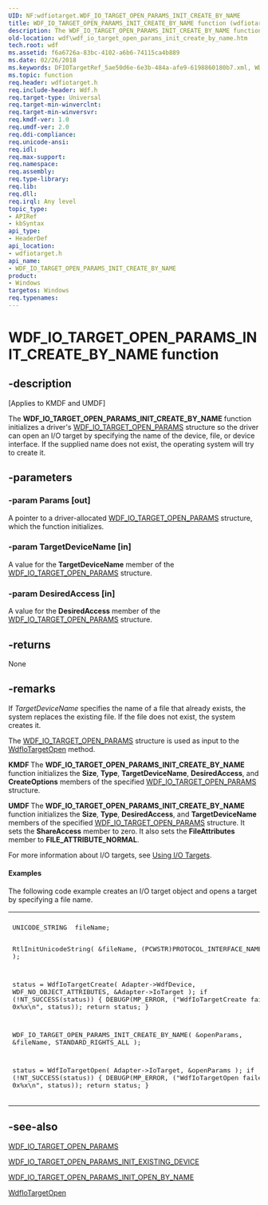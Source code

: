 ```yaml
---
UID: NF:wdfiotarget.WDF_IO_TARGET_OPEN_PARAMS_INIT_CREATE_BY_NAME
title: WDF_IO_TARGET_OPEN_PARAMS_INIT_CREATE_BY_NAME function (wdfiotarget.h)
description: The WDF_IO_TARGET_OPEN_PARAMS_INIT_CREATE_BY_NAME function initializes a driver's WDF_IO_TARGET_OPEN_PARAMS structure so the driver can open an I/O target by specifying the name of the device, file, or device interface.
old-location: wdf\wdf_io_target_open_params_init_create_by_name.htm
tech.root: wdf
ms.assetid: f6a6726a-83bc-4102-a6b6-74115ca4b889
ms.date: 02/26/2018
ms.keywords: DFIOTargetRef_5ae50d6e-6e3b-484a-afe9-6198860180b7.xml, WDF_IO_TARGET_OPEN_PARAMS_INIT_CREATE_BY_NAME, WDF_IO_TARGET_OPEN_PARAMS_INIT_CREATE_BY_NAME function, kmdf.wdf_io_target_open_params_init_create_by_name, wdf.wdf_io_target_open_params_init_create_by_name, wdfiotarget/WDF_IO_TARGET_OPEN_PARAMS_INIT_CREATE_BY_NAME
ms.topic: function
req.header: wdfiotarget.h
req.include-header: Wdf.h
req.target-type: Universal
req.target-min-winverclnt: 
req.target-min-winversvr: 
req.kmdf-ver: 1.0
req.umdf-ver: 2.0
req.ddi-compliance: 
req.unicode-ansi: 
req.idl: 
req.max-support: 
req.namespace: 
req.assembly: 
req.type-library: 
req.lib: 
req.dll: 
req.irql: Any level
topic_type:
- APIRef
- kbSyntax
api_type:
- HeaderDef
api_location:
- wdfiotarget.h
api_name:
- WDF_IO_TARGET_OPEN_PARAMS_INIT_CREATE_BY_NAME
product:
- Windows
targetos: Windows
req.typenames: 
---
```


# WDF_IO_TARGET_OPEN_PARAMS_INIT_CREATE_BY_NAME function


## -description


<p class="CCE_Message">[Applies to KMDF and UMDF]</p>

The <b>WDF_IO_TARGET_OPEN_PARAMS_INIT_CREATE_BY_NAME</b> function initializes a driver's <a href="https://docs.microsoft.com/windows-hardware/drivers/ddi/content/wdfiotarget/ns-wdfiotarget-_wdf_io_target_open_params">WDF_IO_TARGET_OPEN_PARAMS</a> structure so the driver can open an I/O target by specifying the name of the device, file, or device interface. If the supplied name does not exist, the operating system will try to create it.


## -parameters




### -param Params [out]

A pointer to a driver-allocated <a href="https://docs.microsoft.com/windows-hardware/drivers/ddi/content/wdfiotarget/ns-wdfiotarget-_wdf_io_target_open_params">WDF_IO_TARGET_OPEN_PARAMS</a> structure, which the function initializes.


### -param TargetDeviceName [in]

A value for the <b>TargetDeviceName</b> member of the <a href="https://docs.microsoft.com/windows-hardware/drivers/ddi/content/wdfiotarget/ns-wdfiotarget-_wdf_io_target_open_params">WDF_IO_TARGET_OPEN_PARAMS</a> structure. 


### -param DesiredAccess [in]

A value for the <b>DesiredAccess</b> member of the <a href="https://docs.microsoft.com/windows-hardware/drivers/ddi/content/wdfiotarget/ns-wdfiotarget-_wdf_io_target_open_params">WDF_IO_TARGET_OPEN_PARAMS</a> structure.


## -returns



None




## -remarks



If <i>TargetDeviceName</i> specifies the name of a file that already exists, the system replaces the existing file. If the file does not exist, the system creates it.

The <a href="https://docs.microsoft.com/windows-hardware/drivers/ddi/content/wdfiotarget/ns-wdfiotarget-_wdf_io_target_open_params">WDF_IO_TARGET_OPEN_PARAMS</a> structure is used as input to the <a href="https://docs.microsoft.com/windows-hardware/drivers/ddi/content/wdfiotarget/nf-wdfiotarget-wdfiotargetopen">WdfIoTargetOpen</a> method.


<b>KMDF </b>The <b>WDF_IO_TARGET_OPEN_PARAMS_INIT_CREATE_BY_NAME</b> function initializes the <b>Size</b>, <b>Type</b>, <b>TargetDeviceName</b>, <b>DesiredAccess</b>, and <b>CreateOptions</b> members of the specified <a href="https://docs.microsoft.com/windows-hardware/drivers/ddi/content/wdfiotarget/ns-wdfiotarget-_wdf_io_target_open_params">WDF_IO_TARGET_OPEN_PARAMS</a> structure.




<b>UMDF </b>The <b>WDF_IO_TARGET_OPEN_PARAMS_INIT_CREATE_BY_NAME</b> function initializes the <b>Size</b>, <b>Type</b>, <b>DesiredAccess</b>, and <b>TargetDeviceName</b>  members of the specified <a href="https://docs.microsoft.com/windows-hardware/drivers/ddi/content/wdfiotarget/ns-wdfiotarget-_wdf_io_target_open_params">WDF_IO_TARGET_OPEN_PARAMS</a> structure. It sets the <b>ShareAccess</b> member to zero. It also sets the <b>FileAttributes</b> member to <b>FILE_ATTRIBUTE_NORMAL</b>.



For more information about I/O targets, see <a href="https://docs.microsoft.com/windows-hardware/drivers/wdf/using-i-o-targets">Using I/O Targets</a>.


#### Examples

The following code example creates an I/O target object and opens a target by specifying a file name.

<div class="code"><span codelanguage=""><table>
<tr>
<th></th>
</tr>
<tr>
<td>
<pre>UNICODE_STRING  fileName;

RtlInitUnicodeString(
                     &fileName, 
                     (PCWSTR)PROTOCOL_INTERFACE_NAME
                     );

status = WdfIoTargetCreate(
                           Adapter->WdfDevice,
                           WDF_NO_OBJECT_ATTRIBUTES,
                           &Adapter->IoTarget
                           );
if (!NT_SUCCESS(status)) {
    DEBUGP(MP_ERROR, ("WdfIoTargetCreate failed 0x%x\n", status));
    return status;
}

WDF_IO_TARGET_OPEN_PARAMS_INIT_CREATE_BY_NAME(
                                              &openParams,
                                              &fileName,
                                              STANDARD_RIGHTS_ALL
                                              );

status = WdfIoTargetOpen(
                         Adapter->IoTarget,
                         &openParams
                         );
if (!NT_SUCCESS(status)) {
    DEBUGP(MP_ERROR, ("WdfIoTargetOpen failed 0x%x\n", status));
    return status;
}</pre>
</td>
</tr>
</table></span></div>



## -see-also




<a href="https://docs.microsoft.com/windows-hardware/drivers/ddi/content/wdfiotarget/ns-wdfiotarget-_wdf_io_target_open_params">WDF_IO_TARGET_OPEN_PARAMS</a>



<a href="https://docs.microsoft.com/windows-hardware/drivers/ddi/content/wdfiotarget/nf-wdfiotarget-wdf_io_target_open_params_init_existing_device">WDF_IO_TARGET_OPEN_PARAMS_INIT_EXISTING_DEVICE</a>



<a href="https://docs.microsoft.com/windows-hardware/drivers/ddi/content/wdfiotarget/nf-wdfiotarget-wdf_io_target_open_params_init_open_by_name">WDF_IO_TARGET_OPEN_PARAMS_INIT_OPEN_BY_NAME</a>



<a href="https://docs.microsoft.com/windows-hardware/drivers/ddi/content/wdfiotarget/nf-wdfiotarget-wdfiotargetopen">WdfIoTargetOpen</a>
 

 

